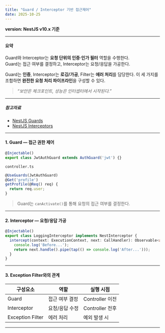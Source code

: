 ```yaml
---
title: "Guard / Interceptor 기반 접근제어"
date: 2025-10-25
---
```


**version: NestJS v10.x 기준**

---

#### 요약

Guard와 Interceptor는 **요청 단위의 인증·인가 필터** 역할을 수행한다.  
Guard는 접근 여부를 결정하고, Interceptor는 요청/응답을 가공한다.

Guard는 **인증**, Interceptor는 **로깅/가공**, Filter는 **에러 처리**를 담당한다.
이 세 가지를 조합하면 **완전한 요청 처리 파이프라인**을 구성할 수 있다.

> *“보안은 체크포인트, 성능은 인터셉터에서 시작된다.”*

---

##### 참고자료
- [NestJS Guards](https://docs.nestjs.com/guards)
- [NestJS Interceptors](https://docs.nestjs.com/interceptors)

---

#### 1. Guard — 접근 권한 제어

```ts
@Injectable()
export class JwtAuthGuard extends AuthGuard('jwt') {}
```

`controller.ts`

```ts
@UseGuards(JwtAuthGuard)
@Get('profile')
getProfile(@Req() req) {
  return req.user;
}
```

> Guard는 `canActivate()`를 통해 요청의 접근 여부를 결정한다.

---

#### 2. Interceptor — 요청/응답 가공

```ts
@Injectable()
export class LoggingInterceptor implements NestInterceptor {
  intercept(context: ExecutionContext, next: CallHandler): Observable<any> {
    console.log('Before...');
    return next.handle().pipe(tap(() => console.log('After...')));
  }
}
```

---

#### 3. Exception Filter와의 관계

| 구성요소             | 역할       | 실행 시점         |
| ---------------- | -------- | ------------- |
| Guard            | 접근 여부 결정 | Controller 이전 |
| Interceptor      | 요청/응답 수정 | Controller 전후 |
| Exception Filter | 에러 처리    | 예외 발생 시       |

---
